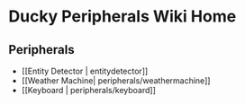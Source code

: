 # Ducky Peripherals Wiki Home

## Peripherals
- [[Entity Detector | entitydetector]]
- [[Weather Machine| peripherals/weathermachine]]
- [[Keyboard | peripherals/keyboard]]
